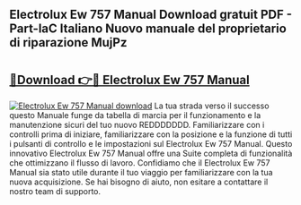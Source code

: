 ## Electrolux Ew 757 Manual Download gratuit PDF - Part-laC Italiano Nuovo manuale del proprietario di riparazione MujPz

# <h2><a href="http://dfb587.blite.top/?on=Electrolux+Ew+757+Manual">🔗Download 👉🔴 Electrolux Ew 757 Manual</a></h2>

[![Electrolux Ew 757 Manual download](https://i.imgur.com/lujVjoI.png)](http://dfb587.blite.top/?on=Electrolux+Ew+757+Manual)
La tua strada verso il successo questo Manuale funge da tabella di marcia per il funzionamento e la manutenzione sicuri del tuo nuovo REDDDDDDD. Familiarizzare con i controlli prima di iniziare, familiarizzare con la posizione e la funzione di tutti i pulsanti di controllo e le impostazioni sul Electrolux Ew 757 Manual. Questo innovativo Electrolux Ew 757 Manual offre una Suite completa di funzionalità che ottimizzano il flusso di lavoro. Confidiamo che il Electrolux Ew 757 Manual sia stato utile durante il tuo viaggio per familiarizzare con la tua nuova acquisizione. Se hai bisogno di aiuto, non esitare a contattare il nostro team di supporto.
